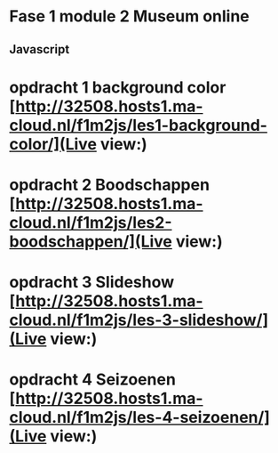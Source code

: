 # Fase 1 module 2 Museum online
## Javascript

# opdracht 1 background color [http://32508.hosts1.ma-cloud.nl/f1m2js/les1-background-color/](Live view:)

# opdracht 2 Boodschappen [http://32508.hosts1.ma-cloud.nl/f1m2js/les2-boodschappen/](Live view:)

# opdracht 3 Slideshow [http://32508.hosts1.ma-cloud.nl/f1m2js/les-3-slideshow/](Live view:)

# opdracht 4 Seizoenen [http://32508.hosts1.ma-cloud.nl/f1m2js/les-4-seizoenen/](Live view:)